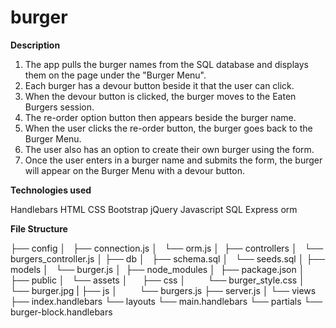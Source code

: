 # burger

**Description**

1. The app pulls the burger names from the SQL database and displays them on the page under the "Burger Menu".
2. Each burger has a devour button beside it that the user can click. 
3. When the devour button is clicked, the burger moves to the Eaten Burgers session. 
4. The re-order option button then appears beside the burger name. 
5. When the user clicks the re-order button, the burger goes back to the Burger Menu. 
6. The user also has an option to create their own burger using the form. 
7. Once the user enters in a burger name and submits the form, the burger will appear on the Burger Menu with a devour button. 

**Technologies used**

Handlebars
HTML
CSS
Bootstrap
jQuery
Javascript
SQL
Express
orm

**File Structure**

├── config
│   ├── connection.js
│   └── orm.js
│ 
├── controllers
│   └── burgers_controller.js
│
├── db
│   ├── schema.sql
│   └── seeds.sql
│
├── models
│   └── burger.js
│ 
├── node_modules
│ 
├── package.json
│
├── public
│   └── assets
│       ├── css
│           └── burger_style.css
│           └── burger.jpg
|       ├── js
│           └── burgers.js
├── server.js
│
└── views
    ├── index.handlebars
    └── layouts
        └── main.handlebars
    └── partials
        └── burger-block.handlebars
